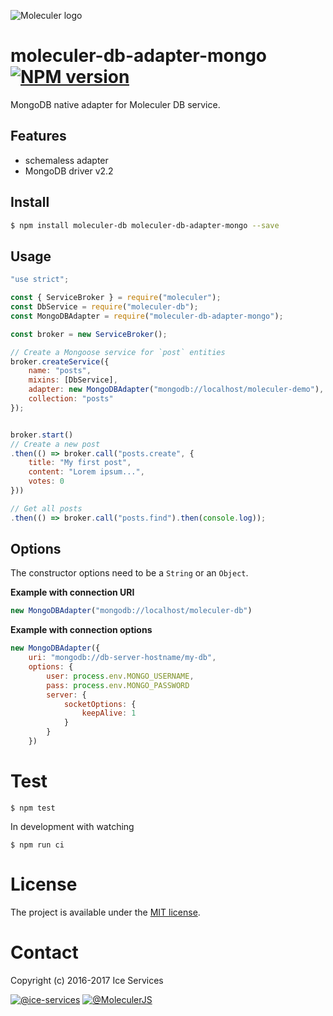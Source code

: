 ![Moleculer logo](http://moleculer.services/images/banner.png)

# moleculer-db-adapter-mongo [![NPM version](https://img.shields.io/npm/v/moleculer-db-adapter-mongo.svg)](https://www.npmjs.com/package/moleculer-db-adapter-mongo)

MongoDB native adapter for Moleculer DB service.

## Features
- schemaless adapter
- MongoDB driver v2.2

## Install

```bash
$ npm install moleculer-db moleculer-db-adapter-mongo --save
```

## Usage

```js
"use strict";

const { ServiceBroker } = require("moleculer");
const DbService = require("moleculer-db");
const MongoDBAdapter = require("moleculer-db-adapter-mongo");

const broker = new ServiceBroker();

// Create a Mongoose service for `post` entities
broker.createService({
    name: "posts",
    mixins: [DbService],
    adapter: new MongoDBAdapter("mongodb://localhost/moleculer-demo"),
    collection: "posts"
});


broker.start()
// Create a new post
.then(() => broker.call("posts.create", {
    title: "My first post",
    content: "Lorem ipsum...",
    votes: 0
}))

// Get all posts
.then(() => broker.call("posts.find").then(console.log));
```

## Options
The constructor options need to be a `String` or an `Object`.

**Example with connection URI**
```js
new MongoDBAdapter("mongodb://localhost/moleculer-db")
```

**Example with connection options**
```js
new MongoDBAdapter({
    uri: "mongodb://db-server-hostname/my-db",
    options: {
        user: process.env.MONGO_USERNAME,
        pass: process.env.MONGO_PASSWORD
        server: {
            socketOptions: {
                keepAlive: 1
            }
        }
    })
```

# Test
```
$ npm test
```

In development with watching

```
$ npm run ci
```

# License
The project is available under the [MIT license](https://tldrlegal.com/license/mit-license).

# Contact
Copyright (c) 2016-2017 Ice Services

[![@ice-services](https://img.shields.io/badge/github-ice--services-green.svg)](https://github.com/ice-services) [![@MoleculerJS](https://img.shields.io/badge/twitter-MoleculerJS-blue.svg)](https://twitter.com/MoleculerJS)
